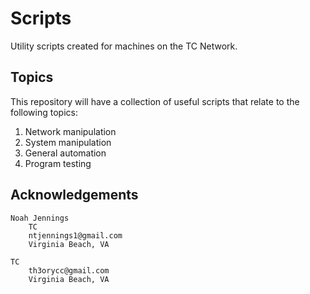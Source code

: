 # Scripts

Utility scripts created for machines on the TC Network.

## Topics

This repository will have a collection of useful scripts that relate to the following topics:

1. Network manipulation
2. System manipulation
3. General automation
4. Program testing

## Acknowledgements

    Noah Jennings 
        TC 
        ntjennings1@gmail.com
        Virginia Beach, VA
        
    TC 
        th3orycc@gmail.com
        Virginia Beach, VA
